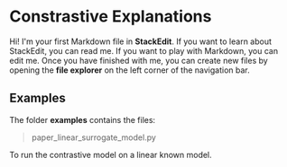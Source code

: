 # Constrastive Explanations

Hi! I'm your first Markdown file in **StackEdit**. If you want to learn about StackEdit, you can read me. If you want to play with Markdown, you can edit me. Once you have finished with me, you can create new files by opening the **file explorer** on the left corner of the navigation bar.


## Examples

The folder **examples** contains the files:
>paper_linear_surrogate_model.py 

To run the contrastive model on a linear known model.